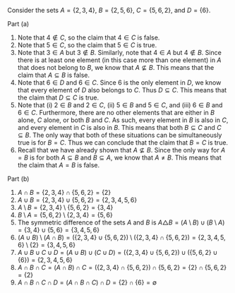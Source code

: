 Consider the sets $A = \{2,3,4\}$, $B = \{2,5,6\}$, $C = \{5,6,2\}$, and $D = \{6\}$.

Part (a)

1. Note that $4 \notin C$, so the claim that $4 \in C$ is false.
2. Note that $5 \in C$, so the claim that $5 \in C$ is true.
3. Note that $3 \in A$ but $3 \notin B$. Similarly, note that $4 \in A$ but $4 \notin B$. Since there is at least one element (in this case more than one element) in $A$ that does not belong to $B$, we know that $A \nsubseteq B$. This means that the claim that $A \subseteq B$ is false.
4. Note that $6 \in D$ and $6 \in C$. Since $6$ is the only element in $D$, we know that every element of $D$ also belongs to $C$. Thus $D \subseteq C$. This means that the claim that $D \subseteq C$ is true.
5. Note that (i) $2 \in B$ and $2 \in C$, (ii) $5 \in B$ and $5 \in C$, and (iii) $6 \in B$ and $6 \in C$. Furthermore, there are no other elements that are either in $B$ alone, $C$ alone, or both $B$ and $C$. As such, every element in $B$ is also in $C$, and every element in $C$ is also in $B$. This means that both $B \subseteq C$ and $C \subseteq B$. The only way that both of these situations can be simultaneously true is for $B = C$. Thus we can conclude that the claim that $B = C$ is true.
6. Recall that we have already shown that $A \nsubseteq B$. Since the only way for $A=B$ is for both $A \subseteq B$ and $B \subseteq A$, we know that $A \neq B$. This means that the claim that $A = B$ is false.

Part (b)

1. $A \cap B = \{2,3,4\} \cap \{5,6,2\} = \{2\}$
2. $A \cup B = \{2,3,4\} \cup \{5,6,2\} = \{2,3,4,5,6\}$
3. $A \setminus B = \{2,3,4\} \setminus \{5,6,2\} = \{3,4\}$
4. $B \setminus A = \{5,6,2\} \setminus \{2,3,4\} = \{5,6\}$
5. The symmetric difference of the sets $A$ and $B$ is $A \triangle B = (A \setminus B) \cup (B \setminus A) = \{3, 4\} \cup \{5, 6\} = \{3, 4, 5, 6\}$
6. $(A \cup B) \setminus (A \cap B) = (\{2,3,4\} \cup \{5,6,2\}) \setminus (\{2,3,4\} \cap \{5,6,2\}) = \{2, 3, 4, 5, 6\} \setminus \{2\} = \{3, 4, 5, 6\}$
7. $A \cup B \cup C \cup D = (A \cup B) \cup (C \cup D) = (\{2, 3, 4\} \cup \{5, 6, 2\}) \cup (\{5, 6, 2\} \cup \{6\}) = \{2,3,4,5,6\}$
8. $A \cap B \cap C = (A \cap B) \cap C = (\{2, 3, 4\} \cap \{5, 6, 2\}) \cap \{5, 6, 2\} = \{2\} \cap \{5, 6, 2\} = \{2\}$
9. $A \cap B \cap C \cap D = (A \cap B \cap C) \cap D = \{2\} \cap \{6\} = \emptyset$
